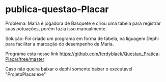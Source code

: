 # publica-questao-Placar
Problema:
Maria é jogadora de Basquete e criou uma tabela para registrar suas potuações, porém fazia isso manualmente.

Solução:
Foi criado um programa em forma de tabela, na liguagem Dephi para facilitar a marcação do desempenho de Maria.

Programa esta nesse link https://github.com/ferdyblack/Questao_Pratica-Placar/tree/master

Caso não queira baixar o dephi somente baixar o executavel "ProjetoPlacar.exe"
